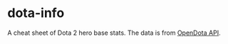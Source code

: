 # dota-info
A cheat sheet of Dota 2 hero base stats. The data is from [OpenDota API](https://docs.opendota.com/).
